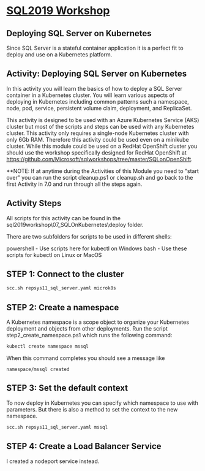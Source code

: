 # **[SQL2019 Workshop](https://github.com/microsoft/sqlworkshops-sql2019workshop/blob/master/sql2019workshop/07_SQLOnKubernetes.md)**

## Deploying SQL Server on Kubernetes

Since SQL Server is a stateful container application it is a perfect fit to deploy and use on a Kubernetes platform.

## Activity: Deploying SQL Server on Kubernetes

In this activity you will learn the basics of how to deploy a SQL Server container in a Kubernetes cluster. You will learn various aspects of deploying in Kubernetes including common patterns such a namespace, node, pod, service, persistent volume claim, deployment, and ReplicaSet.

This activity is designed to be used with an Azure Kubernetes Service (AKS) cluster but most of the scripts and steps can be used with any Kubernetes cluster. This activity only requires a single-node Kubernetes cluster with only 6Gb RAM. Therefore this activity could be used even on a minikube cluster. While this module could be used on a RedHat OpenShift cluster you should use the workshop specifically designed for RedHat OpenShift at <https://github.com/Microsoft/sqlworkshops/tree/master/SQLonOpenShift>.

**NOTE: If at anytime during the Activities of this Module you need to "start over" you can run the script cleanup.ps1 or cleanup.sh and go back to the first Activity in 7.0 and run through all the steps again.

## Activity Steps

All scripts for this activity can be found in the sql2019workshop\07_SQLOnKubernetes\deploy folder.

There are two subfolders for scripts to be used in different shells:

powershell - Use scripts here for kubectl on Windows
bash - Use these scripts for kubectl on Linux or MacOS

## STEP 1: Connect to the cluster

```bash
scc.sh repsys11_sql_server.yaml microk8s
```

## STEP 2: Create a namespace

A Kubernetes namespace is a scope object to organize your Kubernetes deployment and objects from other deployments. Run the script step2_create_namespace.ps1 which runs the following command:

```bash
kubectl create namespace mssql
```

When this command completes you should see a message like

```namespace/mssql created```

## STEP 3: Set the default context

To now deploy in Kubernetes you can specify which namespace to use with parameters. But there is also a method to set the context to the new namespace.

```bash
scc.sh repsys11_sql_server.yaml mssql
```

## STEP 4: Create a Load Balancer Service

I created a nodeport service instead.
